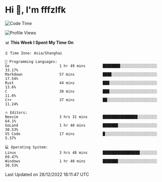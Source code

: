 # Hi 👋, I'm fffzlfk

<!--START_SECTION:waka-->
![Code Time](http://img.shields.io/badge/Code%20Time-5%20hrs%2029%20mins-blue)

![Profile Views](http://img.shields.io/badge/Profile%20Views-112-blue)

📊 **This Week I Spent My Time On** 

```text
⌚︎ Time Zone: Asia/Shanghai

💬 Programming Languages: 
Go                       1 hr 49 mins        ████████░░░░░░░░░░░░░░░░░   33.17% 
Markdown                 57 mins             ████░░░░░░░░░░░░░░░░░░░░░   17.54% 
Rust                     44 mins             ███░░░░░░░░░░░░░░░░░░░░░░   13.6% 
C                        38 mins             ███░░░░░░░░░░░░░░░░░░░░░░   11.6% 
C++                      37 mins             ██░░░░░░░░░░░░░░░░░░░░░░░   11.24%

🔥 Editors: 
Neovim                   3 hrs 31 mins       ████████████████░░░░░░░░░   64.1% 
GoLand                   1 hr 40 mins        ███████░░░░░░░░░░░░░░░░░░   30.53% 
VS Code                  17 mins             █░░░░░░░░░░░░░░░░░░░░░░░░   5.37%

💻 Operating System: 
Linux                    3 hrs 48 mins       █████████████████░░░░░░░░   69.47% 
Windows                  1 hr 40 mins        ███████░░░░░░░░░░░░░░░░░░   30.53%

```


 Last Updated on 28/12/2022 18:11:47 UTC
<!--END_SECTION:waka-->
